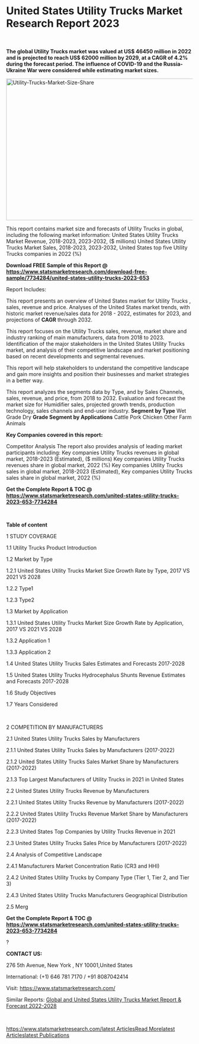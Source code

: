 <h1>United States Utility Trucks Market Research Report 2023</h1><br/><p><strong>The global Utility Trucks market was valued at US$ 46450 million in 2022 and is projected to reach US$ 62000 million by 2029, at a <strong>CAGR</strong> of 4.2% during the forecast period. The influence of COVID-19 and the Russia-Ukraine War were considered while estimating market sizes.</strong></p>
 
 
 
 <p><img alt="Utility-Trucks-Market-Size-Share" src="https://cdn.hashnode.com/res/hashnode/image/upload/v1688553922069/886eb821-3a5e-417d-9b6e-124282585244.png?w=1600&h=840&fit=crop&crop=entropy&auto=compress,format&format=webp" style="height:383px; width:730px" /></p>
 
 
 
 <p>This report contains market size and forecasts of Utility Trucks in global, including the following market information: United States Utility Trucks Market Revenue, 2018-2023, 2023-2032, ($ millions) United States Utility Trucks Market Sales, 2018-2023, 2023-2032, United States top five Utility Trucks companies in 2022 (%)</p>
 
 
 
 <p><strong>Download FREE Sample of this Report @ <a href="https://www.statsmarketresearch.com/download-free-sample/7734284/united-states-utility-trucks-2023-653">https://www.statsmarketresearch.com/download-free-sample/7734284/united-states-utility-trucks-2023-653</a></strong></p>
 
 
 
 <p>Report Includes:</p>
 
 
 
 <p>This report presents an overview of United States market for Utility Trucks , sales, revenue and price. Analyses of the United States market trends, with historic market revenue/sales data for 2018 - 2022, estimates for 2023, and projections of <strong>CAGR</strong> through 2032.</p>
 
 
 
 <p>This report focuses on the Utility Trucks sales, revenue, market share and industry ranking of main manufacturers, data from 2018 to 2023. Identification of the major stakeholders in the United States Utility Trucks market, and analysis of their competitive landscape and market positioning based on recent developments and segmental revenues.</p>
 
 
 
 <p>This report will help stakeholders to understand the competitive landscape and gain more insights and position their businesses and market strategies in a better way.</p>
 
 
 
 <p>This report analyzes the segments data by Type, and by Sales Channels, sales, revenue, and price, from 2018 to 2032. Evaluation and forecast the market size for Humidifier sales, projected growth trends, production technology, sales channels and end-user industry. <strong>Segment by Type</strong> Wet Grade Dry <strong>Grade Segment <strong><strong>by Applications</strong></strong></strong> Cattle Pork Chicken Other Farm Animals</p>
 
 
 
 <p><strong>Key Companies covered in this report:</strong></p>
 
 
 
 <p>Competitor Analysis The report also provides analysis of leading market participants including: Key companies Utility Trucks revenues in global market, 2018-2023 (Estimated), ($ millions) Key companies Utility Trucks revenues share in global market, 2022 (%) Key companies Utility Trucks sales in global market, 2018-2023 (Estimated), Key companies Utility Trucks sales share in global market, 2022 (%)</p>
 
 
 
 <div><b>Get the Complete Report & TOC @ <a href="https://www.statsmarketresearch.com/united-states-utility-trucks-2023-653-7734284">https://www.statsmarketresearch.com/united-states-utility-trucks-2023-653-7734284</a></b></div>
 
 
 
 <p><br />
 
 <b>Table of content</b></p>
 
 
 
 <p>1 STUDY COVERAGE<br />
 
 1.1 Utility Trucks Product Introduction<br />
 
 1.2 Market by Type<br />
 
 1.2.1 United States Utility Trucks Market Size Growth Rate by Type, 2017 VS 2021 VS 2028<br />
 
 1.2.2 Type1<br />
 
 1.2.3 Type2<br />
 
 1.3 Market by Application<br />
 
 1.3.1 United States Utility Trucks Market Size Growth Rate by Application, 2017 VS 2021 VS 2028<br />
 
 1.3.2 Application 1<br />
 
 1.3.3 Application 2<br />
 
 1.4 United States Utility Trucks Sales Estimates and Forecasts 2017-2028<br />
 
 1.5 United States Utility Trucks Hydrocephalus Shunts Revenue Estimates and Forecasts 2017-2028<br />
 
 1.6 Study Objectives<br />
 
 1.7 Years Considered<br />
 
 <br />
 
 2 COMPETITION BY MANUFACTURERS<br />
 
 2.1 United States Utility Trucks Sales by Manufacturers<br />
 
 2.1.1 United States Utility Trucks Sales by Manufacturers (2017-2022)<br />
 
 2.1.2 United States Utility Trucks Sales Market Share by Manufacturers (2017-2022)<br />
 
 2.1.3 Top Largest Manufacturers of Utility Trucks in 2021 in United States<br />
 
 2.2 United States Utility Trucks Revenue by Manufacturers<br />
 
 2.2.1 United States Utility Trucks Revenue by Manufacturers (2017-2022)<br />
 
 2.2.2 United States Utility Trucks Revenue Market Share by Manufacturers (2017-2022)<br />
 
 2.2.3 United States Top Companies by Utility Trucks Revenue in 2021<br />
 
 2.3 United States Utility Trucks Sales Price by Manufacturers (2017-2022)<br />
 
 2.4 Analysis of Competitive Landscape<br />
 
 2.4.1 Manufacturers Market Concentration Ratio (CR3 and HHI)<br />
 
 2.4.2 United States Utility Trucks by Company Type (Tier 1, Tier 2, and Tier 3)<br />
 
 2.4.3 United States Utility Trucks Manufacturers Geographical Distribution<br />
 
 2.5 Merg</p>
 
 
 
 <div><b>Get the Complete Report & TOC @ <a href="https://www.statsmarketresearch.com/united-states-utility-trucks-2023-653-7734284">https://www.statsmarketresearch.com/united-states-utility-trucks-2023-653-7734284</a></b></div>
 
 
 
 <p>? </p>
 
 
 
 <p><b>CONTACT US:</b><br />
 
 276 5th Avenue, New York , NY 10001,United States<br />
 
 International: (+1) 646 781 7170 / +91 8087042414<br />
 
 Visit: <a href="https://www.statsmarketresearch.com/">https://www.statsmarketresearch.com/</a><br />
 
 Similar Reports: <a href="https://www.statsmarketresearch.com/united-states-utility-trucks-2023-653-7734284">Global and United States Utility Trucks Market Report & Forecast 2022-2028</a><br />
 
 <br />
 
 <a href="https://gyeongbokgung.com">https://www.statsmarketresearch.com/</a><a href="https://hallyeomaritime.com">latest Articles</a><a href="https://jingwansa.com">Read More</a><a href="https://nguoiviet.jp/">latest Articles</a><a href="https://www.intelmarketresearch.com/">latest Publications</a></p>